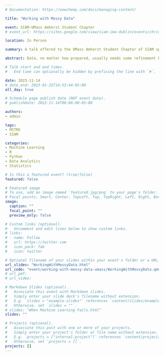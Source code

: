 ```yaml
---
# Documentation: https://wowchemy.com/docs/managing-content/

title: "Working with Messy Data"

event: SIAM-UMass Amherst Student Chapter
# event_url: https://sites.google.com/view/siam-ima-dublin/events/chris-teixeira?authuser=0&pli=1

location: In Person

summary: A talk offered to the UMass Amherst Student Chapter of SIAM sponsored by the SIAM Visiting Lecturer series.

abstract: Data, no matter how prepared, usually needs some refinement before it's ready to use in your analysis. During this talk, you'll hear about some approaches to exploring data, recognizing common data quality issues, and what can be done to address those issues. You'll hear about some practical approaches you can use in every project, and about some cautionary tales about what to avoid or how your decisions can start to influence the results of a project.

# Talk start and end times.
#   End time can optionally be hidden by prefixing the line with `#`.

date: 2023-11-14
# date_end: 2023-01-25T14:53:44-05:00
all_day: true

# Schedule page publish date (NOT event date).
# publishDate: 2022-11-14T00:00:00-05:00

authors: 
- admin

tags: 
- MITRE
- SIAM

categories:
- Machine Learning
- R
- Python
- Data Analytics
- Statistics

# Is this a featured event? (true/false)
featured: false

# Featured image
# To use, add an image named `featured.jpg/png` to your page's folder. 
# Focal points: Smart, Center, TopLeft, Top, TopRight, Left, Right, BottomLeft, Bottom, BottomRight.
image:
  caption: ""
  focal_point: ""
  preview_only: false

# Custom links (optional).
#   Uncomment and edit lines below to show custom links.
# links:
# - name: Follow
#   url: https://twitter.com
#   icon_pack: fab
#   icon: twitter

# Optional filename of your slides within your event's folder or a URL.
url_slides: "WorkingWithMessyData.html"
url_code: "event/working-with-messy-data-umass/WorkingWithMessyData.qmd"
# url_pdf:
# url_video:

# Markdown Slides (optional).
#   Associate this event with Markdown slides.
#   Simply enter your slide deck's filename without extension.
#   E.g. `slides = "example-slides"` references `content/slides/example-slides.md`.
#   Otherwise, set `slides = ""`.
# slides: "When Machine Learning Fails.html"
slides: ""

# Projects (optional).
#   Associate this post with one or more of your projects.
#   Simply enter your project's folder or file name without extension.
#   E.g. `projects = ["internal-project"]` references `content/project/deep-learning/index.md`.
#   Otherwise, set `projects = []`.
projects: []
---
```

